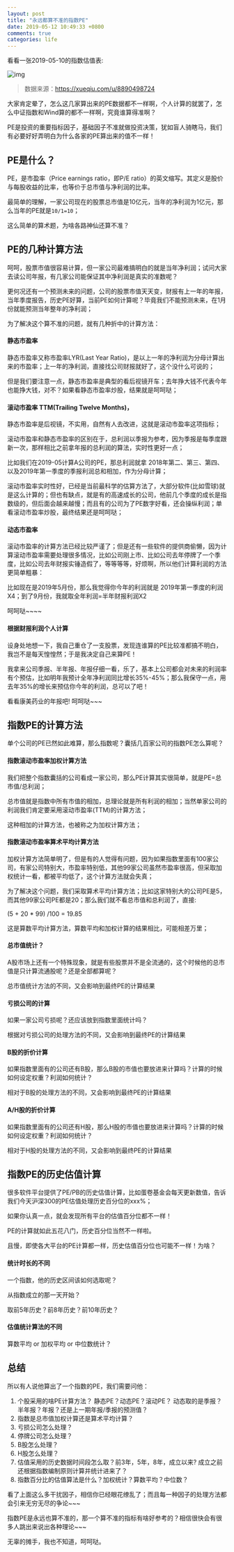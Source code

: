 ```yaml
---
layout: post
title: "永远都算不准的指数PE"
date: 2019-05-12 10:49:33 +0800
comments: true
categories: life
---
```

看看一张2019-05-10的指数估值表:

![img](https://raw.githubusercontent.com/brain-zhang/brain-zhang.github.io/source/images/20190512/bg1.png)

> 数据来源：https://xueqiu.com/u/8890498724

大家肯定晕了，怎么这几家算出来的PE数据都不一样啊，个人计算的就罢了，怎么中证指数和Wind算的都不一样啊，究竟谁算得准啊？

PE是投资的重要指标因子，基础因子不准就做投资决策，犹如盲人骑瞎马，我们有必要好好弄明白为什么各家的PE算出来的值不一样！

<!-- more -->

## PE是什么？

PE，是市盈率（Price earnings ratio，即P/E ratio）的英文缩写。其定义是股价与每股收益的比率，也等价于总市值与净利润的比率。

最简单的理解，一家公司现在的股票总市值是10亿元，当年的净利润为1亿元，那么当年的PE就是`10/1=10`；

这么简单的算术题，为啥各路神仙还算不准？

## PE的几种计算方法

呵呵，股票市值很容易计算，但一家公司最难搞明白的就是当年净利润；试问大家去读公司年报，有几家公司能保证其中净利润是真实的准数呢？

更何况还有一个预测未来的问题，公司的股票市值天天变，财报有上一年的年报，当年季度报告，历史PE好算，当前PE如何计算呢？毕竟我们不能预测未来，在1月份就能预测当年整年的净利润；

为了解决这个算不准的问题，就有几种折中的计算方法：

#### 静态市盈率

静态市盈率又称市盈率LYR(Last Year Ratio)，是以上一年的净利润为分母计算出来的市盈率；上一年的净利润，直接找公司财报就好了，这个没什么可说的；

但是我们要注意一点，静态市盈率是典型的看后视镜开车；去年挣大钱不代表今年也能挣大钱，对不？如果看静态市盈率炒股，结果就是呵呵哒；


#### 滚动市盈率 TTM(Trailing Twelve Months)，

静态市盈率是后视镜，不实用，自然有人去改进，这就是滚动市盈率这项指标；

滚动市盈率和静态市盈率的区别在于，总利润以季报为参考，因为季报是每季度跟新一次，那样相比之前拿年报的总利润的算法，实时性更好一点；

比如我们在2019-05计算A公司的PE，那总利润就拿 2018年第二、第三、第四、以及2019年第一季度的季报利润总和相加，作为分母计算；

滚动市盈率实时性好，已经是当前最科学的估算方法了，大部分软件(比如雪球)就是这么计算的；但也有缺点，就是有的高速成长的公司，他前几个季度的成长是指数级的，但后面会越来越慢；而且有的公司为了PE数字好看，还会操纵利润；单看滚动市盈率炒股，最终结果还是呵呵哒；

#### 动态市盈率

滚动市盈率的计算方法已经比较严谨了；但是还有一些软件的提供商偷懒，因为计算滚动市盈率需要处理很多情况，比如公司刚上市、比如公司去年停牌了一个季度，比如公司去年财报实锤造假了，等等等等，好烦啊，所以他们计算利润的方法更简单粗暴：

比如现在是2019年5月份，那么我觉得你今年的利润就是 2019年第一季度的利润X4；到了9月份，我就取全年利润=半年财报利润X2

呵呵哒~~~~

#### 根据财报利润个人计算

设身处地想一下，我自己重仓了一支股票，发现连谁算的PE比较准都搞不明白，我岂不是每天惶惶然；于是我决定自己来算PE！

我拿来公司季报、半年报、年报仔细一看，乐了，基本上公司都会对未来的利润率有个预估，比如明年我预计全年净利润同比增长35%-45%；那么我保守一点，用去年35%的增长来预估你今年的利润，总可以了吧！

看看康美药业的年报吧! 呵呵哒~~~

## 指数PE的计算方法

单个公司的PE已然如此难算，那么指数呢？囊括几百家公司的指数PE怎么算呢？

#### 指数滚动市盈率加权计算方法

我们把整个指数囊括的公司看成一家公司，那么PE计算其实很简单，就是PE=总市值/总利润；

总市值就是指数中所有市值的相加，总理论就是所有利润的相加；当然单家公司的利润我们肯定要采用滚动市盈率(TTM)的计算方法；

这种相加的计算方法，也被称之为加权计算方法；

#### 指数滚动市盈率算术平均计算方法

加权计算方法简单明了，但是有的人觉得有问题，因为如果指数里面有100家公司，有家公司特别大，市盈率特别低，其他99家公司虽然市盈率很高，但采取加权统计一看，都被平均低了，这个计算方法就会失真；

为了解决这个问题，我们采取算术平均计算方法；比如这家特别大的公司PE是5，而其他99家公司PE都是20；那么我们就不看总市值和总利润了，直接:

(5 + 20 * 99) /100 = 19.85

这是算数平均计算方法，算数平均和加权计算的结果相比，可能相差万里；

#### 总市值统计？

A股市场上还有一个特殊现象，就是有些股票并不是全流通的，这个时候他的总市值是只计算流通股呢？还是全部都算呢？ 

总市值统计方法的不同，又会影响到最终PE的计算结果

#### 亏损公司的计算

如果一家公司亏损呢？还应该放到指数里面统计吗？

根据对亏损公司的处理方法的不同，又会影响到最终PE的计算结果

#### B股的折价计算

如果指数里面有的公司还有B股，那么B股的市值也要放进来计算吗？计算的时候如何设定权重？利润如何统计？

相对于B股的处理方法的不同，又会影响到最终PE的计算结果

#### A/H股的折价计算

如果指数里面有的公司还有H股，那么H股的市值也要放进来计算吗？计算的时候如何设定权重？利润如何统计？

相对于H股的处理方法的不同，又会影响到最终PE的计算结果

## 指数PE的历史估值计算

很多软件平台提供了PE/PB的历史估值计算，比如蛋卷基金会每天更新数值，告诉我们今天沪深300的PE估值处理历史百分位的xxx%；

如果你认真一点，就会发现所有平台的估值百分位都不一样！

PE的计算就如此五花八门，历史百分位当然不一样啦。

且慢，即使各大平台的PE计算都一样，历史估值百分位也可能不一样！为啥？

#### 统计时长的不同

一个指数，他的历史区间该如何选取呢？

从指数成立的那一天开始？

取前5年历史？前8年历史？前10年历史？

#### 估值统计算法的不同

算数平均 or 加权平均 or 中位数统计？

## 总结

所以有人说他算出了一个指数的PE，我们需要问他：

1. 个股采用的啥PE计算方法？ 静态PE？动态PE？滚动PE？ 动态取的是季报？半年报？年报？还是上一期年报/季报的预测值？
2. 指数是总市值加权计算还是算术平均计算？
3. 亏损公司怎么处理？
4. 停牌公司怎么处理？
5. B股怎么处理？
6. H股怎么处理？
7. 估值采用的历史数据时间段怎么取？前3年，5年，8年，成立以来? 成立之前还根据指数编制原则计算并统计进来了？
8. 指数百分比的估值算法是什么？加权统计？算数平均？中位数？


看了上面这么多干扰因子，相信你已经眼花缭乱了；而且每一种因子的处理方法都会引来无穷无尽的争论~~~

指数PE是永远也算不准的，那一个算不准的指标有啥好参考的？相信很快会有很多人跳出来说出各种理论~~~

无辜的摊手，我也不知道，呵呵哒。
